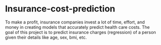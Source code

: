 # Insurance-cost-prediction
To make a profit, insurance companies invest a lot of time, effort, and money in creating models that accurately predict health care costs. The goal of this project is to predict insurance charges (regression) of a person given their details like age, sex, bmi, etc.
